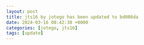 ```yaml
---
layout: post
title: jts16 by jotego has been updated to bd086da
date: 2024-03-16 08:42:38 +0000
categories: [jotego, jts16]
tags: [update]
---
```


